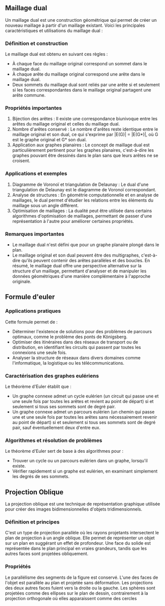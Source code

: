 ## Maillage dual
Un maillage dual est une construction géométrique qui permet de créer un nouveau maillage à partir d'un maillage existant. Voici les principales caractéristiques et utilisations du maillage dual :
### Définition et construction
Le maillage dual est obtenu en suivant ces règles :
- À chaque face du maillage original correspond un sommet dans le maillage dual.
- À chaque arête du maillage original correspond une arête dans le maillage dual.
- Deux sommets du maillage dual sont reliés par une arête si et seulement si les faces correspondantes dans le maillage original partagent une arête commune.

### Propriétés importantes
1. Bijection des arêtes : Il existe une correspondance biunivoque entre les arêtes du maillage original et celles du maillage dual.
2. Nombre d'arêtes conservé : Le nombre d'arêtes reste identique entre le maillage original et son dual, ce qui s'exprime par |E(G)| = |E(G*)|, où G est le graphe original et G* son dual.
3. Application aux graphes planaires : Le concept de maillage dual est particulièrement pertinent pour les graphes planaires, c'est-à-dire les graphes pouvant être dessinés dans le plan sans que leurs arêtes ne se croisent.

### Applications et exemples
1. Diagramme de Voronoï et triangulation de Delaunay : Le dual d'une triangulation de Delaunay est le diagramme de Voronoï correspondant.
2. Analyse de structures : En géométrie computationnelle et en analyse de maillages, le dual permet d'étudier les relations entre les éléments du maillage sous un angle différent.
3. Optimisation de maillages : La dualité peut être utilisée dans certains algorithmes d'optimisation de maillages, permettant de passer d'une représentation à l'autre pour améliorer certaines propriétés.

### Remarques importantes
- Le maillage dual n'est défini que pour un graphe planaire plongé dans le plan.
- Le maillage original et son dual peuvent être des multigraphes, c'est-à-dire qu'ils peuvent contenir des arêtes parallèles et des boucles.
En résumé, le maillage dual offre une perspective alternative sur la structure d'un maillage, permettant d'analyser et de manipuler les données géométriques d'une manière complémentaire à l'approche originale.

## Formule d'euler
### Applications pratiques
Cette formule permet de :
- Déterminer l'existence de solutions pour des problèmes de parcours optimaux, comme le problème des ponts de Königsberg.
- Optimiser des itinéraires dans des réseaux de transport ou de distribution, en identifiant les circuits qui passent par toutes les connexions une seule fois.
- Analyser la structure de réseaux dans divers domaines comme l'informatique, la logistique ou les télécommunications.
### Caractérisation des graphes eulériens
Le théorème d'Euler établit que :
- Un graphe connexe admet un cycle eulérien (un circuit qui passe une et une seule fois par toutes les arêtes et revient au point de départ) si et seulement si tous ses sommets sont de degré pair.
- Un graphe connexe admet un parcours eulérien (un chemin qui passe une et une seule fois par toutes les arêtes sans nécessairement revenir au point de départ) si et seulement si tous ses sommets sont de degré pair, sauf éventuellement deux d'entre eux.
### Algorithmes et résolution de problèmes
Le théorème d'Euler sert de base à des algorithmes pour :
- Trouver un cycle ou un parcours eulérien dans un graphe, lorsqu'il existe.
- Vérifier rapidement si un graphe est eulérien, en examinant simplement les degrés de ses sommets.

## Projection Oblique
La projection oblique est une technique de représentation graphique utilisée pour créer des images bidimensionnelles d'objets tridimensionnels.

### Définition et principes
C'est un type de projection parallèle où les rayons projetants intersectent le plan de projection à un angle oblique.
Elle permet de représenter un objet sur un plan en suggérant un effet de profondeur.
Une face du solide est représentée dans le plan principal en vraies grandeurs, tandis que les autres faces sont projetées obliquement.

### Propriétés
Le parallélisme des segments de la figure est conservé.
L'une des faces de l'objet est parallèle au plan et projetée sans déformation.
Les projections des deux autres faces fuient vers la droite ou la gauche.
Les sphères sont projetées comme des ellipses sur le plan de dessin, contrairement à la projection orthogonale où elles apparaissent comme des cercles